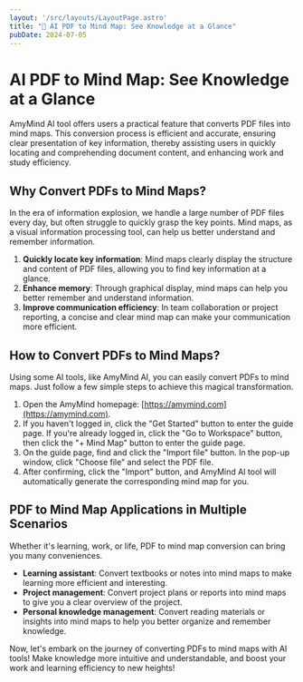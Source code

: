 ```yaml
---
layout: '/src/layouts/LayoutPage.astro'
title: "📃 AI PDF to Mind Map: See Knowledge at a Glance"
pubDate: 2024-07-05
---
```

# AI PDF to Mind Map: See Knowledge at a Glance

AmyMind AI tool offers users a practical feature that converts PDF files into mind maps. This conversion process is efficient and accurate, ensuring clear presentation of key information, thereby assisting users in quickly locating and comprehending document content, and enhancing work and study efficiency.

## Why Convert PDFs to Mind Maps?

In the era of information explosion, we handle a large number of PDF files every day, but often struggle to quickly grasp the key points. Mind maps, as a visual information processing tool, can help us better understand and remember information.

1. **Quickly locate key information**: Mind maps clearly display the structure and content of PDF files, allowing you to find key information at a glance.
2. **Enhance memory**: Through graphical display, mind maps can help you better remember and understand information.
3. **Improve communication efficiency**: In team collaboration or project reporting, a concise and clear mind map can make your communication more efficient.

## How to Convert PDFs to Mind Maps?

Using some AI tools, like AmyMind AI, you can easily convert PDFs to mind maps. Just follow a few simple steps to achieve this magical transformation.

1. Open the AmyMind homepage: [https://amymind.com](https://amymind.com).
2. If you haven't logged in, click the "Get Started" button to enter the guide page. If you're already logged in, click the "Go to Workspace" button, then click the "+ Mind Map" button to enter the guide page.
3. On the guide page, find and click the "Import file" button. In the pop-up window, click "Choose file" and select the PDF file.
4. After confirming, click the "Import" button, and AmyMind AI tool will automatically generate the corresponding mind map for you.

## PDF to Mind Map Applications in Multiple Scenarios

Whether it's learning, work, or life, PDF to mind map conversion can bring you many conveniences.

* **Learning assistant**: Convert textbooks or notes into mind maps to make learning more efficient and interesting.
* **Project management**: Convert project plans or reports into mind maps to give you a clear overview of the project.
* **Personal knowledge management**: Convert reading materials or insights into mind maps to help you better organize and remember knowledge.

Now, let's embark on the journey of converting PDFs to mind maps with AI tools! Make knowledge more intuitive and understandable, and boost your work and learning efficiency to new heights!